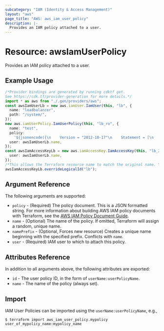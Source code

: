 ```yaml
---
subcategory: "IAM (Identity & Access Management)"
layout: "aws"
page_title: "AWS: aws_iam_user_policy"
description: |-
  Provides an IAM policy attached to a user.
---
```


# Resource: awsIamUserPolicy

Provides an IAM policy attached to a user.

## Example Usage

```typescript
/*Provider bindings are generated by running cdktf get.
See https://cdk.tf/provider-generation for more details.*/
import * as aws from "./.gen/providers/aws";
const awsIamUserLb = new aws.iamUser.IamUser(this, "lb", {
  name: "loadbalancer",
  path: "/system/",
});
new aws.iamUserPolicy.IamUserPolicy(this, "lb_ro", {
  name: "test",
  policy:
    '${jsonencode({\n    Version = "2012-10-17"\n    Statement = [\n      {\n        Action = [\n          "ec2:Describe*",\n        ]\n        Effect   = "Allow"\n        Resource = "*"\n      },\n    ]\n  })}',
  user: awsIamUserLb.name,
});
const awsIamAccessKeyLb = new aws.iamAccessKey.IamAccessKey(this, "lb_2", {
  user: awsIamUserLb.name,
});
/*This allows the Terraform resource name to match the original name. You can remove the call if you don't need them to match.*/
awsIamAccessKeyLb.overrideLogicalId("lb");

```

## Argument Reference

The following arguments are supported:

* `policy` - (Required) The policy document. This is a JSON formatted string. For more information about building AWS IAM policy documents with Terraform, see the [AWS IAM Policy Document Guide](https://learn.hashicorp.com/terraform/aws/iam-policy).
* `name` - (Optional) The name of the policy. If omitted, Terraform will assign a random, unique name.
* `namePrefix` - (Optional, Forces new resource) Creates a unique name beginning with the specified prefix. Conflicts with `name`.
* `user` - (Required) IAM user to which to attach this policy.

## Attributes Reference

In addition to all arguments above, the following attributes are exported:

* `id` - The user policy ID, in the form of `userName:userPolicyName`.
* `name` - The name of the policy (always set).

## Import

IAM User Policies can be imported using the `userName:userPolicyName`, e.g.,

```console
$ terraform import aws_iam_user_policy.mypolicy user_of_mypolicy_name:mypolicy_name
```
